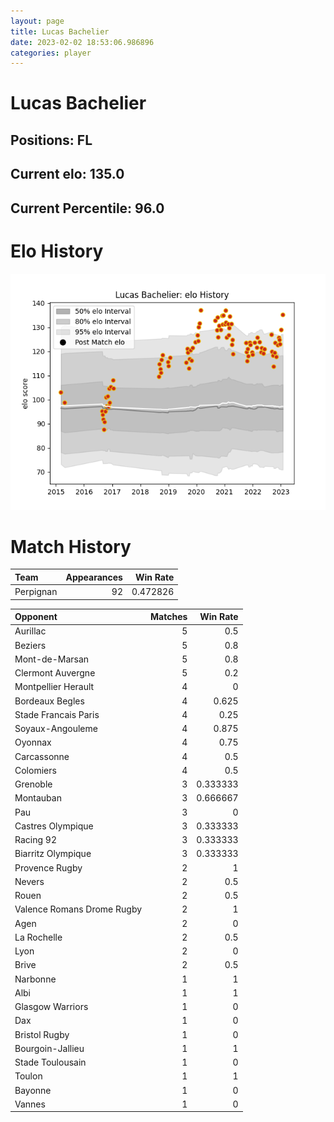 ```yaml
---  
layout: page  
title: Lucas Bachelier  
date: 2023-02-02 18:53:06.986896  
categories: player  
---
```

# Lucas Bachelier

## Positions: FL

## Current elo: 135.0

## Current Percentile: 96.0

# Elo History


![elo history](history_LucasBachelier.png)
# Match History


| Team      |   Appearances |   Win Rate |
|:----------|--------------:|-----------:|
| Perpignan |            92 |   0.472826 |

| Opponent                   |   Matches |   Win Rate |
|:---------------------------|----------:|-----------:|
| Aurillac                   |         5 |   0.5      |
| Beziers                    |         5 |   0.8      |
| Mont-de-Marsan             |         5 |   0.8      |
| Clermont Auvergne          |         5 |   0.2      |
| Montpellier Herault        |         4 |   0        |
| Bordeaux Begles            |         4 |   0.625    |
| Stade Francais Paris       |         4 |   0.25     |
| Soyaux-Angouleme           |         4 |   0.875    |
| Oyonnax                    |         4 |   0.75     |
| Carcassonne                |         4 |   0.5      |
| Colomiers                  |         4 |   0.5      |
| Grenoble                   |         3 |   0.333333 |
| Montauban                  |         3 |   0.666667 |
| Pau                        |         3 |   0        |
| Castres Olympique          |         3 |   0.333333 |
| Racing 92                  |         3 |   0.333333 |
| Biarritz Olympique         |         3 |   0.333333 |
| Provence Rugby             |         2 |   1        |
| Nevers                     |         2 |   0.5      |
| Rouen                      |         2 |   0.5      |
| Valence Romans Drome Rugby |         2 |   1        |
| Agen                       |         2 |   0        |
| La Rochelle                |         2 |   0.5      |
| Lyon                       |         2 |   0        |
| Brive                      |         2 |   0.5      |
| Narbonne                   |         1 |   1        |
| Albi                       |         1 |   1        |
| Glasgow Warriors           |         1 |   0        |
| Dax                        |         1 |   0        |
| Bristol Rugby              |         1 |   0        |
| Bourgoin-Jallieu           |         1 |   1        |
| Stade Toulousain           |         1 |   0        |
| Toulon                     |         1 |   1        |
| Bayonne                    |         1 |   0        |
| Vannes                     |         1 |   0        |